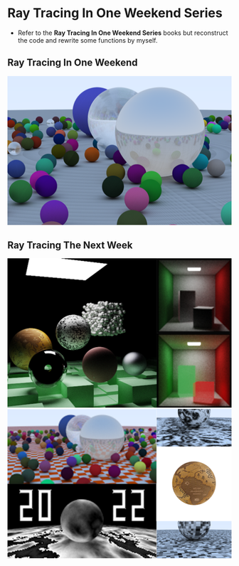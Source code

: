 # Ray Tracing In One Weekend Series

- Refer to the  **Ray Tracing In One Weekend Series** books but reconstruct the code and rewrite some functions by myself.

## Ray Tracing In One Weekend

![](./screenshots/RayTracingInOneWeekend.png)

## Ray Tracing The Next Week

![](./screenshots/RayTracingTheNextWeekA.png)
![](./screenshots/RayTracingTheNextWeekB.png)